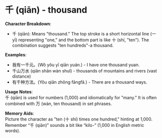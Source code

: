# **千 (qiān) - thousand**

**Character Breakdown**:  
- 千 (qiān): Means "thousand." The top stroke is a short horizontal line (一 yī) representing "one," and the bottom part is like 十 (shí, "ten"). The combination suggests "ten hundreds"-a thousand.

**Examples**:  
- 我有一千元。(Wǒ yǒu yī qiān yuán.) - I have one thousand yuan.  
- 千山万水 (qiān shān wàn shuǐ) - thousands of mountains and rivers (vast distance)  
- 有千种方法。(Yǒu qiān zhǒng fāngfǎ.) - There are a thousand ways.

**Usage Notes**:  
千 (qiān) is used for numbers (1,000) and idiomatically for "many." It is often combined with 万 (wàn, ten thousand) in set phrases.

**Memory Aids**:  
Picture the character as "ten (十 shí) times one hundred," hinting at 1,000. Remember “千 (qiān)” sounds a bit like “kilo-” (1,000 in English metric words).